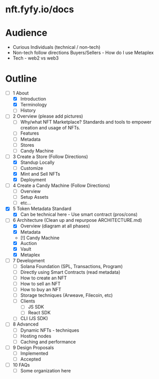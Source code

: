 # nft.fyfy.io/docs

# Audience

- Curious Individuals (technical / non-tech)
- Non-tech follow directions Buyers/Sellers - How do I use Metaplex
- Tech - web2 vs web3

# Outline

- [ ] 1 About
  - [x] Introduction
  - [x] Terminology
  - [ ] History

- [ ] 2 Overview (please add pictures)
  - [ ] Why/what NFT Marketplace? Standards and tools to empower creation and usage of NFTs.
  - [ ] Features
  - [ ] Metadata
  - [ ] Stores
  - [ ] Candy Machine

- [ ] 3 Create a Store (Follow Directions)
  - [x] Standup Locally
  - [ ] Customize
  - [x] Mint and Sell NFTs
  - [x] Deployment

- [ ] 4 Create a Candy Machine (Follow Directions)
  - [ ] Overview
  - [ ] Setup Assets
  - [ ] etc...

- [x] 5 Token Metadata Standard
  - [x] Can be technical here - Use smart contract (pros/cons)

- [ ] 6 Architecture (Clean up and repurpose ARCHITECTURE.md)
  - [x] Overview (diagram at all phases)
  - [x] Metadata
  - [!] Candy Machine
  - [x] Auction
  - [x] Vault
  - [x] Metaplex

- [ ] 7 Development
  - [ ] Solana Foundation (SPL, Transactions, Program)
  - [ ] Directly using Smart Contracts (read metadata)
  - [ ] How to create an NFT
  - [ ] How to sell an NFT
  - [ ] How to buy an NFT
  - [ ] Storage techniques (Arweave, Filecoin, etc)
  - [ ] Clients
    - [ ] JS SDK
    - [ ] React SDK
  - [ ] CLI (JS SDK)

- [ ] 8 Advanced
  - [ ] Dynamic NFTs - techniques
  - [ ] Hosting nodes
  - [ ] Caching and performance

- [ ] 9 Design Proposals
  - [ ] Implemented
  - [ ] Accepted

- [ ] 10 FAQs
  - [ ] Some organization here
